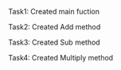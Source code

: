 Task1:
Created main fuction

Task2:
Created Add method

Task3:
Created Sub method

Task4:
Created Multiply method
